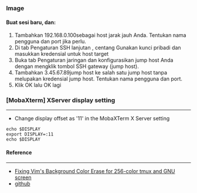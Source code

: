 ### Image 


#### Buat sesi baru, dan:
1. Tambahkan 192.168.0.100sebagai host jarak jauh Anda. Tentukan nama pengguna dan port jika perlu.
2. Di tab Pengaturan SSH lanjutan , centang Gunakan kunci pribadi dan masukkan kredensial untuk host target
3. Buka tab Pengaturan jaringan dan konfigurasikan jump host Anda dengan mengklik tombol SSH gateway (jump host).
4. Tambahkan 3.45.67.89jump host ke salah satu jump host tanpa melupakan kredensial jump host. Tentukan nama pengguna dan port.
5. Klik OK lalu OK lagi

### [MobaXterm] XServer display setting
-----------
* Change display offset as '11' in the MobaXTerm X Server setting
```Shell
echo $DISPLAY
export DISPLAY=:11
echo $DISPLAY
```

#### Reference
---------

* [Fixing Vim's Background Color Erase for 256-color tmux and GNU screen](http://sunaku.github.io/vim-256color-bce.html)
* [github](https://github.com/SeokjuLee/terminal-setup)
